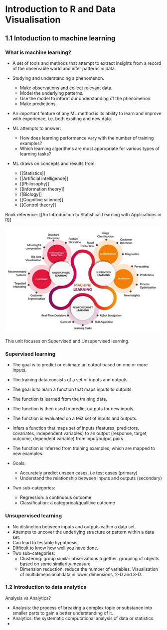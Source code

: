 # Introduction to R and Data Visualisation

## 1.1 Intoduction to machine learning

### What is machine learning?

- A set of tools and methods that attempt to extract insights from a record of the observable world and infer patterns in data.

- Studying and understanding a phenomenon.
  - Make observations and collect relevant data.
  - Model the underlying patterns.
  - Use the model to inform our understanding of the phenomenon.
  - Make predictions.

- An important feature of any ML method is its ability to learn and improve with experience, i.e. both exsiting and new data.

- ML attempts to answer:
  - How does learning performance vary with the number of training examples?
  - Which learning algorithms are most appropriate for various types of learning tasks?

- ML draws on concepts and results from:
  - [[Statistics]]
  - [[Artificial intelligence]]
  - [[Philosophy]]
  - [[Information theory]]
  - [[Biology]]
  - [[Cognitive science]]
  - [[Control theory]]

Book reference: [[An Introduction to Statistical Learning with Applications in R]]

![Machine Learning](<../zz. Files/image.png>)

This unit focuses on Supervised and Unsupervised learning.

### Supervised learning

- The goal is to predict or estimate an output based on one or more inputs.
- The training data consists of a set of inputs and outputs.
- The goal is to learn a function that maps inputs to outputs.
- The function is learned from the training data.
- The function is then used to predict outputs for new inputs.
- The function is evaluated on a test set of inputs and outputs.

- Infers a function that maps set of inputs (features, predictors, covariates, independent variables) to an output (response, target, outcome, dependent variable) from input/output pairs.

- The function is inferred from training examples, which are mapped to new examples.

- Goals:

  - Accurately predict unseen cases, i.e test cases (primary)
  - Understand the relationship between inputs and outputs (secondary)

- Two sub-categories:

  - Regression: a continuous outcome
  - Classification: a categorical/qualitive outcome

### Unsupervised learning

- No distinction between inputs and outputs within a data set.
- Attempts to uncover the underlying structure or pattern within a data set.
- Can lead to testable hypothesis.
- Difficult to know how well you have done.
- Two sub-categories:
  - Clustering: group similar observations together. grouping of objects based on some similarity measure.
  - Dimension reduction: reduce the number of variables. Visualisation of multidimensional data in lower dimensions, 2-D and 3-D.

### 1.2 Introduction to data analytics

Analysis vs Analytics?

- Analysis: the process of breaking a complex topic or substance into smaller parts to gain a better understanding of it.
- Analytics: the systematic computational analysis of data or statistics.
- 